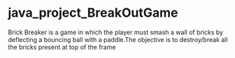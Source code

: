 # java_project_BreakOutGame
Brick Breaker is a game in which the player must smash a wall of bricks by deflecting a bouncing ball with a paddle.The objective is to destroy/break all the bricks present at top of the frame

